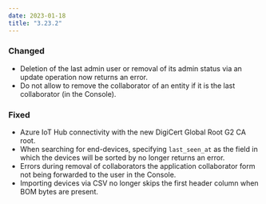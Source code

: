 ```yaml
---
date: 2023-01-18
title: "3.23.2"
---
```


### Changed

- Deletion of the last admin user or removal of its admin status via an update operation now returns an error.
- Do not allow to remove the collaborator of an entity if it is the last collaborator (in the Console).

### Fixed

- Azure IoT Hub connectivity with the new DigiCert Global Root G2 CA root.
- When searching for end-devices, specifying `last_seen_at` as the field in which the devices will be sorted by no longer returns an error.
- Errors during removal of collaborators the application collaborator form not being forwarded to the user in the Console.
- Importing devices via CSV no longer skips the first header column when BOM bytes are present.